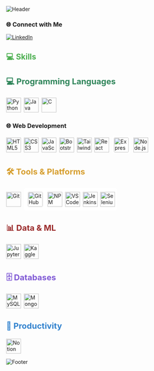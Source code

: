 ![Header](https://capsule-render.vercel.app/api?type=waving&height=200&text=Hi%20👋,%20I'm%20Busi%20Reddy%20Sainadha%20Reddy!&fontSize=40&fontColor=ffffff&color=gradient&animation=fadeIn&fontAlignY=35&desc=CS%20Undergrad%20%7C%20Aspiring%20Software%20Engineer&descAlignY=55&descAlign=50)

### 🌐 Connect with Me  

[![LinkedIn](https://img.shields.io/badge/-LinkedIn-0A66C2?style=for-the-badge&logo=linkedin&logoColor=white)](https://www.linkedin.com/in/busireddysainadhareddy1626)


<h2 align="left" style="color:#4CAF50;">💻 Skills</h2>
<h3 style="color:#2F855A; font-size:22px;">💻 Programming Languages</h3>
<p>
  <img src="https://cdn.jsdelivr.net/gh/devicons/devicon@latest/icons/python/python-original.svg" title="Python" width="40" height="40"/>&nbsp;
  <img src="https://cdn.jsdelivr.net/gh/devicons/devicon@latest/icons/java/java-original.svg" title="Java" width="40" height="40"/>&nbsp;
  <img src="https://cdn.jsdelivr.net/gh/devicons/devicon@latest/icons/c/c-original.svg" title="C" width="40" height="40"/>
</p>

### 🌐 Web Development  
<p>
  <img src="https://cdn.jsdelivr.net/gh/devicons/devicon@latest/icons/html5/html5-original.svg" title="HTML5" width="40" height="40"/>&nbsp;
  <img src="https://cdn.jsdelivr.net/gh/devicons/devicon@latest/icons/css3/css3-original.svg" title="CSS3" width="40" height="40"/>&nbsp;
  <img src="https://cdn.jsdelivr.net/gh/devicons/devicon@latest/icons/javascript/javascript-original.svg" title="JavaScript" width="40" height="40"/>&nbsp;
  <img src="https://cdn.jsdelivr.net/gh/devicons/devicon@latest/icons/bootstrap/bootstrap-original.svg" title="Bootstrap" width="40" height="40"/>&nbsp;
  <img src="https://cdn.jsdelivr.net/gh/devicons/devicon@latest/icons/tailwindcss/tailwindcss-original.svg" title="Tailwind CSS" width="40" height="40"/>&nbsp;
  <img src="https://cdn.jsdelivr.net/gh/devicons/devicon@latest/icons/react/react-original.svg" title="React" width="40" height="40"/>&nbsp;
    <img src="https://cdn.jsdelivr.net/gh/devicons/devicon@latest/icons/express/express-original-wordmark.svg" title="Express.js" width="40" height="40" style="background:white; padding:5px; border-radius:8px"/>&nbsp;
  <img src="https://cdn.jsdelivr.net/gh/devicons/devicon@latest/icons/nodejs/nodejs-original.svg" title="Node.js" width="40" height="40"/>
</p>

<h3 style="color:#D69E2E; font-size:22px;">🛠️ Tools & Platforms</h3>
<p>
  <img src="https://cdn.jsdelivr.net/gh/devicons/devicon@latest/icons/git/git-original.svg" title="Git" width="40" height="40"/>&nbsp;
  <span style="background-color:white; padding:6px; border-radius:8px; display:inline-block;">
     <img src="https://cdn.jsdelivr.net/gh/devicons/devicon@latest/icons/github/github-original.svg" title="GitHub" width="40" height="40" style="background:white; padding:5px; border-radius:8px"/>&nbsp;
  <img src="https://cdn.jsdelivr.net/gh/devicons/devicon@latest/icons/npm/npm-original-wordmark.svg" title="NPM" width="40" height="40"/>&nbsp;
  <img src="https://cdn.jsdelivr.net/gh/devicons/devicon@latest/icons/vscode/vscode-original.svg" title="VS Code" width="40" height="40"/>&nbsp;
  <img src="https://cdn.jsdelivr.net/gh/devicons/devicon@latest/icons/jenkins/jenkins-original.svg" title="Jenkins" width="40" height="40"/>&nbsp;
  <img src="https://cdn.jsdelivr.net/gh/devicons/devicon@latest/icons/selenium/selenium-original.svg" title="Selenium" width="40" height="40"/>
</p>

<h3 style="color:#9B2C2C; font-size:22px;">📊 Data & ML</h3>
<p>
  <img src="https://cdn.jsdelivr.net/gh/devicons/devicon@latest/icons/jupyter/jupyter-original.svg" title="Jupyter Notebook" width="40" height="40"/>&nbsp;
  <img src="https://cdn.jsdelivr.net/gh/devicons/devicon@latest/icons/kaggle/kaggle-original.svg" title="Kaggle" width="40" height="40"/>&nbsp;
  
</p>

<h3 style="color:#805AD5; font-size:22px;">🗄️ Databases</h3>
<p>
  <img src="https://cdn.jsdelivr.net/gh/devicons/devicon@latest/icons/mysql/mysql-original.svg" title="MySQL" width="40" height="40"/>&nbsp;
  <img src="https://cdn.jsdelivr.net/gh/devicons/devicon@latest/icons/mongodb/mongodb-original.svg" title="MongoDB" width="40" height="40"/>
</p>

<h3 style="color:#3182CE; font-size:22px;">📝 Productivity</h3>
<p>
  <img src="https://cdn.jsdelivr.net/gh/devicons/devicon@latest/icons/notion/notion-original.svg" title="Notion" width="40" height="40"/>
</p>


![Footer](https://capsule-render.vercel.app/api?type=waving&height=120&section=footer&color=0:1E3C72,100:2A5298&fontColor=ffffff&text=✨%20Thanks%20for%20visiting%20❤️%20✨&fontSize=25)

